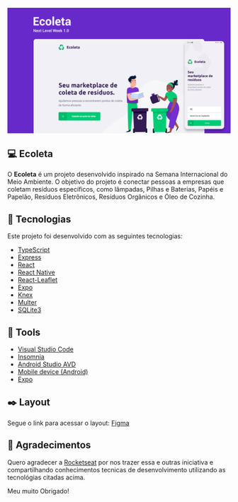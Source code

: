 ![Capa](https://github.com/lucasdzuc/Ecoleta/blob/master/assets/capa-readme.png)

## :computer: Ecoleta
O <b>Ecoleta</b> é um projeto desenvolvido inspirado na Semana Internacional do Meio Ambiente. O objetivo do projeto é conectar pessoas a empresas que coletam resíduos específicos, como lâmpadas, Pilhas e Baterias, Papéis e Papelão, Resíduos Eletrônicos, Resíduos Orgânicos e Óleo de Cozinha.


## :rocket: Tecnologias 

Este projeto foi desenvolvido com as seguintes tecnologias:

- [TypeScript](https://github.com/Microsoft/TypeScript)
- [Express](https://github.com/expressjs/express)
- [React](https://github.com/facebook/react)
- [React Native](https://github.com/facebook/react-native)
- [React-Leaflet](https://github.com/PaulLeCam/react-leaflet)
- [Expo](https://github.com/expo/expo)
- [Knex](http://knexjs.org/)
- [Multer](https://www.npmjs.com/package/multer)
- [SQLite3](https://www.sqlite.org/index.html)

## :hammer: Tools

- [Visual Studio Code](https://code.visualstudio.com/)
- [Insomnia](https://insomnia.rest/)
- [Android Studio AVD](https://developer.android.com/)
- [Mobile device (Android)]()
- [Expo](https://docs.expo.io/)

## :black_nib: Layout

Segue o link para acessar o layout: [Figma](https://www.figma.com/file/9TlOcj6l7D05fZhU12xWT3/Ecoleta-(Booster))

<h2>🤝 Agradecimentos</h2>

Quero agradecer a [Rocketseat](https://github.com/Rocketseat) por nos trazer essa e outras iniciativa e compartilhando conhecimentos tecnicas de desenvolvimento utilizando as tecnológias citadas acima.

Meu muito Obrigado!





